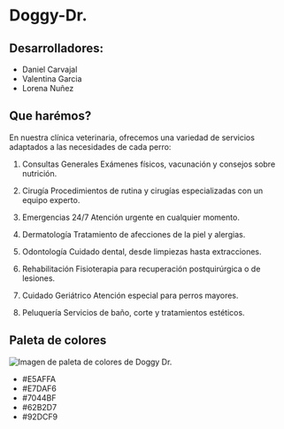 # Doggy-Dr.

## Desarrolladores:

* Daniel Carvajal
* Valentina Garcia
* Lorena Nuñez


## Que harémos? 

En nuestra clínica veterinaria, ofrecemos una variedad de servicios adaptados a las necesidades de cada perro:

1. Consultas Generales
   Exámenes físicos, vacunación y consejos sobre nutrición.
2. Cirugía
   Procedimientos de rutina y cirugías especializadas con un equipo experto.
3. Emergencias 24/7
   Atención urgente en cualquier momento.

4. Dermatología
   Tratamiento de afecciones de la piel y alergias.

5. Odontología
   Cuidado dental, desde limpiezas hasta extracciones.

6. Rehabilitación
   Fisioterapia para recuperación postquirúrgica o de lesiones.

7. Cuidado Geriátrico
   Atención especial para perros mayores.

8. Peluquería
    Servicios de baño, corte y tratamientos estéticos.

## Paleta de colores

![Imagen de paleta de colores de Doggy Dr.](images/PaletaColoresDoggyDr.jpeg)

* #E5AFFA
* #E7DAF6
* #7044BF
* #62B2D7
* #92DCF9

